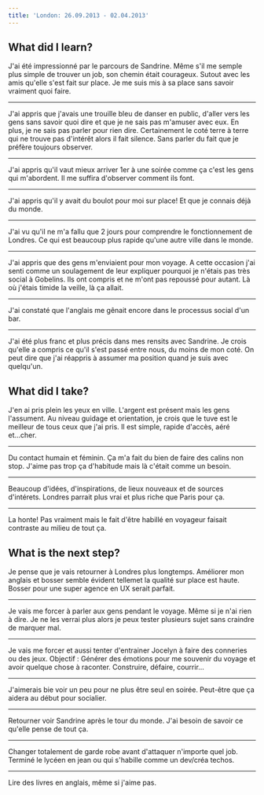 ```yaml
---
title: 'London: 26.09.2013 - 02.04.2013'
---
```


## What did I learn?

J'ai été impressionné par le parcours de Sandrine. Même s'il me semple plus simple de trouver un job, son chemin était courageux. Sutout avec les amis qu'elle s'est fait sur place. Je me suis mis à sa place sans savoir vraiment quoi faire.

---

J'ai appris que j'avais une trouille bleu de danser en public, d'aller vers les gens sans savoir quoi dire et que je ne sais pas m'amuser avec eux. En plus, je ne sais pas parler pour rien dire. Certainement le coté terre à terre qui ne trouve pas d'intérêt alors il fait silence. Sans parler du fait que je préfère toujours observer.

---

J'ai appris qu'il vaut mieux arriver 1er à une soirée comme ça c'est les gens qui m'abordent. Il me suffira d'observer comment ils font.

---

J'ai appris qu'il y avait du boulot pour moi sur place! Et que je connais déjà du monde.

---

J'ai vu qu'il ne m'a fallu que 2 jours pour comprendre le fonctionnement de Londres. Ce qui est beaucoup plus rapide qu'une autre ville dans le monde.

---

J'ai appris que des gens m'enviaient pour mon voyage. A cette occasion j'ai senti comme un soulagement de leur expliquer pourquoi je n'étais pas très social à Gobelins. Ils ont compris et ne m'ont pas repoussé pour autant. Là où j'étais timide la veille, là ça allait.

---

J'ai constaté que l'anglais me gênait encore dans le processus social d'un bar.

---

J'ai été plus franc et plus précis dans mes rensits avec Sandrine. Je crois qu'elle a compris ce qu'il s'est passé entre nous, du moins de mon coté. On peut dire que j'ai réappris à assumer ma position quand je suis avec quelqu'un.

## What did I take?

J'en ai pris plein les yeux en ville. L'argent est présent mais les gens l'assument. Au niveau guidage et orientation, je crois que le tuve est le meilleur de tous ceux que j'ai pris. Il est simple, rapide d'accès, aéré et...cher.

---


Du contact humain et féminin. Ça m'a fait du bien de faire des calins non stop. J'aime pas trop ça d'habitude mais là c'était comme un besoin.

---

Beaucoup d'idées, d'inspirations, de lieux nouveaux et de sources d'intérets. Londres parrait plus vrai et plus riche que Paris pour ça.

---

La honte! Pas vraiment mais le fait d'être habillé en voyageur faisait contraste au milieu de tout ça.

## What is the next step?

Je pense que je vais retourner à Londres plus longtemps. Améliorer mon anglais et bosser semble évident tellemet la qualité sur place est haute. Bosser pour une super agence en UX serait parfait.

---

Je vais me forcer à parler aux gens pendant le voyage. Même si je n'ai rien à dire. Je ne les verrai plus alors je peux tester plusieurs sujet sans craindre de marquer mal.

---

Je vais me forcer et aussi tenter d'entrainer Jocelyn à faire des conneries ou des jeux. Objectif : Générer des émotions pour me souvenir du voyage et avoir quelque chose à raconter. Construire, défaire, courrir...

---

J'aimerais bie voir un peu pour ne plus être seul en soirée. Peut-être que ça aidera au début pour socialier.

---

Retourner voir Sandrine après le tour du monde. J'ai besoin de savoir ce qu'elle pense de tout ça.

---

Changer totalement de garde robe avant d'attaquer n'importe quel job. Terminé le lycéen en jean ou qui s'habille comme un dev/créa techos.

---

Lire des livres en anglais, même si j'aime pas.